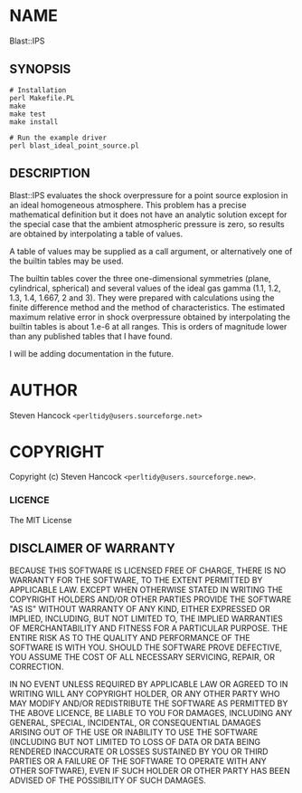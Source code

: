 # NAME

Blast::IPS

## SYNOPSIS

    # Installation
    perl Makefile.PL
    make
    make test
    make install

    # Run the example driver
    perl blast_ideal_point_source.pl


## DESCRIPTION

Blast::IPS evaluates the shock overpressure for a point source explosion in an
ideal homogeneous atmosphere.  This problem has a precise mathematical
definition but it does not have an analytic solution except for the special
case that the ambient atmospheric pressure is zero, so results are obtained by
interpolating a table of values.

A table of values may be supplied as a call argument, or alternatively one of
the builtin tables may be used.  

The builtin tables cover the three one-dimensional symmetries (plane,
cylindrical, spherical) and several values of the ideal gas gamma (1.1, 1.2,
1.3, 1.4, 1.667, 2 and 3).  They were prepared with calculations using the
finite difference method and the method of characteristics.  The estimated
maximum relative error in shock overpressure obtained by interpolating
the builtin tables is about 1.e-6 at all ranges. This is orders of magnitude
lower than any published tables that I have found.

I will be adding documentation in the future. 

# AUTHOR

Steven Hancock  `<perltidy@users.sourceforge.net>`

# COPYRIGHT

Copyright (c) Steven Hancock `<perltidy@users.sourceforge.new>`.

### LICENCE

The MIT License

## DISCLAIMER OF WARRANTY

BECAUSE THIS SOFTWARE IS LICENSED FREE OF CHARGE, THERE IS NO WARRANTY
FOR THE SOFTWARE, TO THE EXTENT PERMITTED BY APPLICABLE LAW. EXCEPT WHEN
OTHERWISE STATED IN WRITING THE COPYRIGHT HOLDERS AND/OR OTHER PARTIES
PROVIDE THE SOFTWARE "AS IS" WITHOUT WARRANTY OF ANY KIND, EITHER
EXPRESSED OR IMPLIED, INCLUDING, BUT NOT LIMITED TO, THE IMPLIED
WARRANTIES OF MERCHANTABILITY AND FITNESS FOR A PARTICULAR PURPOSE. THE
ENTIRE RISK AS TO THE QUALITY AND PERFORMANCE OF THE SOFTWARE IS WITH
YOU. SHOULD THE SOFTWARE PROVE DEFECTIVE, YOU ASSUME THE COST OF ALL
NECESSARY SERVICING, REPAIR, OR CORRECTION.

IN NO EVENT UNLESS REQUIRED BY APPLICABLE LAW OR AGREED TO IN WRITING
WILL ANY COPYRIGHT HOLDER, OR ANY OTHER PARTY WHO MAY MODIFY AND/OR
REDISTRIBUTE THE SOFTWARE AS PERMITTED BY THE ABOVE LICENCE, BE
LIABLE TO YOU FOR DAMAGES, INCLUDING ANY GENERAL, SPECIAL, INCIDENTAL,
OR CONSEQUENTIAL DAMAGES ARISING OUT OF THE USE OR INABILITY TO USE
THE SOFTWARE (INCLUDING BUT NOT LIMITED TO LOSS OF DATA OR DATA BEING
RENDERED INACCURATE OR LOSSES SUSTAINED BY YOU OR THIRD PARTIES OR A
FAILURE OF THE SOFTWARE TO OPERATE WITH ANY OTHER SOFTWARE), EVEN IF
SUCH HOLDER OR OTHER PARTY HAS BEEN ADVISED OF THE POSSIBILITY OF
SUCH DAMAGES.
